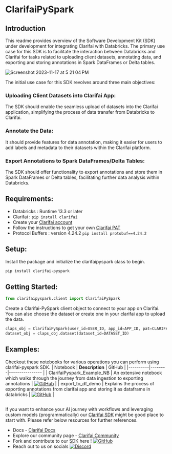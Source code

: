 # ClarifaiPySpark


## Introduction

This readme provides overview of the Software Development Kit (SDK) under development for integrating Clarifai with Databricks. The primary use case for this SDK is to facilitate the interaction between Databricks and Clarifai for tasks related to uploading client datasets, annotating data, and exporting and storing annotations in Spark DataFrames or Delta tables.

![Screenshot 2023-11-17 at 5 21 04 PM](https://github.com/Clarifai/clarifai-pyspark/assets/143642606/7b6bfc6a-19b9-48d7-8013-24e79fc5aacf)

The initial use case for this SDK revolves around three main objectives:

### Uploading Client Datasets into Clarifai App:
  The SDK should enable the seamless upload of datasets into the Clarifai application, simplifying the process of data transfer from Databricks to Clarifai.

### Annotate the Data:
  It should provide features for data annotation, making it easier for users to add labels and metadata to their datasets within the Clarifai platform.

### Export Annotations to Spark DataFrames/Delta Tables:
  The SDK should offer functionality to export annotations and store them in Spark DataFrames or Delta tables, facilitating further data analysis within Databricks.

## Requirements:
  * Databricks : Runtime 13.3 or later
  * Clarifai : ``` pip install clarifai ```
  * Create your [Clarifai account](https://clarifai.com/login)
  * Follow the instructions to get your own [Clarifai PAT](https://docs.clarifai.com/clarifai-basics/authentication/personal-access-tokens)
  * Protocol Buffers : version 4.24.2 `pip install protobuf==4.24.2 `

## Setup:

Install the package and initialize the clarifaipyspark class to begin.
```bash
pip install clarifai-pyspark
```
## Getting Started:
``` python
from clarifaipyspark.client import ClarifaiPySpark
```

Create a Clarifai-PySpark client object to connect to your app on Clarifai. You can also choose the dataset or create one in your clarifai app to upload the data.
``` python
claps_obj = ClarifaiPySpark(user_id=USER_ID, app_id=APP_ID, pat=CLARIFAI_PAT)
dataset_obj = claps_obj.dataset(dataset_id=DATASET_ID)
```
## Examples:
Checkout these notebooks for various operations you can perform using clarifai-pyspark SDK.
| Notebook | **Description** |  GitHub |
|----------|--------|---------------- |
| ClarifaiPyspark_Example_NB | An extensive notebook which walks through the journey from data ingestion to exporting annotations | [![GitHub](https://img.shields.io/badge/GitHub-Link-blue?logo=github)](https://github.com/Clarifai/clarifai-pyspark/blob/main/examples/ClarifaiPyspark_Example_NB.ipynb) |
| export_to_df_demo | Explains the process of exporting annotations from clarifai app and storing it as dataframe in databricks |  [![GitHub](https://img.shields.io/badge/GitHub-Link-blue?logo=github)](https://github.com/Clarifai/clarifai-pyspark/blob/main/examples/export_to_df_demo.ipynb) |

##
If you want to enhance your AI journey with workflows and leveraging custom models (programmatically) our [Clarifai SDK](https://docs.clarifai.com/python-sdk/tutorial) might be good place to start with.
Please refer below resources for further references. 
* Docs - [Clarifai Docs](https://docs.clarifai.com)
* Explore our community page - [Clarifai Community](https://clarifai.com/explore)
* Fork and contribute to our SDK here ! [![GitHub](https://img.shields.io/badge/GitHub-Link-blue?logo=github)](https://github.com/Clarifai/clarifai-python)
* Reach out to us on socials [![Discord](https://img.shields.io/discord/your_server_id?label=Discord&logo=discord&style=flat-square)](https://discord.com/invite/WgUvPK4pVD) 


